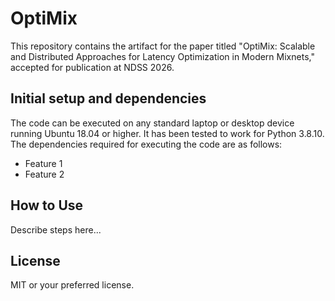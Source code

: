 # OptiMix

This repository contains the artifact for the paper titled "OptiMix: Scalable and Distributed Approaches for Latency Optimization in Modern Mixnets," accepted for publication at NDSS 2026.



## Initial setup and dependencies
The code can be executed on any standard laptop or desktop device running Ubuntu 18.04 or higher. It has been tested to work for Python 3.8.10. The dependencies required for executing the code are as follows:
- Feature 1
- Feature 2

## How to Use
Describe steps here...

## License
MIT or your preferred license.
